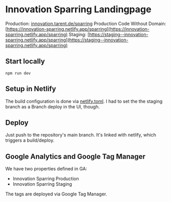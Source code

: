 # Innovation Sparring Landingpage

Production: [innovation.tarent.de/sparring](innovation.tarent.de/sparring)
Production Code Without Domain: [https://innovation-sparring.netlify.app/sparring](https://innovation-sparring.netlify.app/sparring)
Staging: [https://staging--innovation-sparring.netlify.app/sparring](https://staging--innovation-sparring.netlify.app/sparring)

## Start locally

```
npm run dev
```

## Setup in Netlify

The build configuration is done via [netlify.toml](/netlify.toml).
I had to set the the staging branch as a Branch deploy in the UI, though.

## Deploy

Just push to the repository's main branch. It's linked with netlify, which
triggers a build/deploy.

## Google Analytics and Google Tag Manager

We have two properties defined in GA:

- Innovation Sparring Production
- Innovation Sparring Staging

The tags are deployed via Google Tag Manager. 

